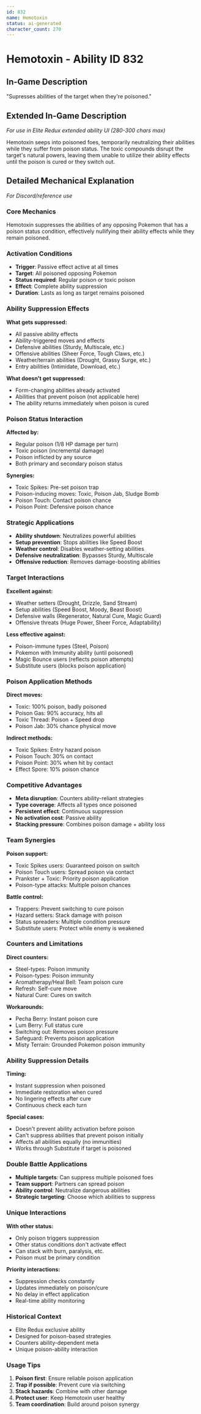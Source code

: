 ```yaml
---
id: 832
name: Hemotoxin
status: ai-generated
character_count: 270
---
```


# Hemotoxin - Ability ID 832

## In-Game Description
"Supresses abilities of the target when they're poisoned."

## Extended In-Game Description
*For use in Elite Redux extended ability UI (280-300 chars max)*

Hemotoxin seeps into poisoned foes, temporarily neutralizing their abilities while they suffer from poison status. The toxic compounds disrupt the target's natural powers, leaving them unable to utilize their ability effects until the poison is cured or they switch out.

## Detailed Mechanical Explanation
*For Discord/reference use*

### Core Mechanics
Hemotoxin suppresses the abilities of any opposing Pokemon that has a poison status condition, effectively nullifying their ability effects while they remain poisoned.

### Activation Conditions
- **Trigger**: Passive effect active at all times
- **Target**: All poisoned opposing Pokemon
- **Status required**: Regular poison or toxic poison
- **Effect**: Complete ability suppression
- **Duration**: Lasts as long as target remains poisoned

### Ability Suppression Effects
**What gets suppressed:**
- All passive ability effects
- Ability-triggered moves and effects
- Defensive abilities (Sturdy, Multiscale, etc.)
- Offensive abilities (Sheer Force, Tough Claws, etc.)
- Weather/terrain abilities (Drought, Grassy Surge, etc.)
- Entry abilities (Intimidate, Download, etc.)

**What doesn't get suppressed:**
- Form-changing abilities already activated
- Abilities that prevent poison (not applicable here)
- The ability returns immediately when poison is cured

### Poison Status Interaction
**Affected by:**
- Regular poison (1/8 HP damage per turn)
- Toxic poison (incremental damage)
- Poison inflicted by any source
- Both primary and secondary poison status

**Synergies:**
- Toxic Spikes: Pre-set poison trap
- Poison-inducing moves: Toxic, Poison Jab, Sludge Bomb
- Poison Touch: Contact poison chance
- Poison Point: Defensive poison chance

### Strategic Applications
- **Ability shutdown**: Neutralizes powerful abilities
- **Setup prevention**: Stops abilities like Speed Boost
- **Weather control**: Disables weather-setting abilities
- **Defensive neutralization**: Bypasses Sturdy, Multiscale
- **Offensive reduction**: Removes damage-boosting abilities

### Target Interactions
**Excellent against:**
- Weather setters (Drought, Drizzle, Sand Stream)
- Setup abilities (Speed Boost, Moody, Beast Boost)
- Defensive walls (Regenerator, Natural Cure, Magic Guard)
- Offensive threats (Huge Power, Sheer Force, Adaptability)

**Less effective against:**
- Poison-immune types (Steel, Poison)
- Pokemon with Immunity ability (until poisoned)
- Magic Bounce users (reflects poison attempts)
- Substitute users (blocks poison application)

### Poison Application Methods
**Direct moves:**
- Toxic: 100% poison, badly poisoned
- Poison Gas: 90% accuracy, hits all
- Toxic Thread: Poison + Speed drop
- Poison Jab: 30% chance physical move

**Indirect methods:**
- Toxic Spikes: Entry hazard poison
- Poison Touch: 30% on contact
- Poison Point: 30% when hit by contact
- Effect Spore: 10% poison chance

### Competitive Advantages
- **Meta disruption**: Counters ability-reliant strategies
- **Type coverage**: Affects all types once poisoned
- **Persistent effect**: Continuous suppression
- **No activation cost**: Passive ability
- **Stacking pressure**: Combines poison damage + ability loss

### Team Synergies
**Poison support:**
- Toxic Spikes users: Guaranteed poison on switch
- Poison Touch users: Spread poison via contact
- Prankster + Toxic: Priority poison application
- Poison-type attacks: Multiple poison chances

**Battle control:**
- Trappers: Prevent switching to cure poison
- Hazard setters: Stack damage with poison
- Status spreaders: Multiple condition pressure
- Substitute users: Protect while enemy is weakened

### Counters and Limitations
**Direct counters:**
- Steel-types: Poison immunity
- Poison-types: Poison immunity
- Aromatherapy/Heal Bell: Team poison cure
- Refresh: Self-cure move
- Natural Cure: Cures on switch

**Workarounds:**
- Pecha Berry: Instant poison cure
- Lum Berry: Full status cure
- Switching out: Removes poison pressure
- Safeguard: Prevents poison application
- Misty Terrain: Grounded Pokemon poison immunity

### Ability Suppression Details
**Timing:**
- Instant suppression when poisoned
- Immediate restoration when cured
- No lingering effects after cure
- Continuous check each turn

**Special cases:**
- Doesn't prevent ability activation before poison
- Can't suppress abilities that prevent poison initially
- Affects all abilities equally (no immunities)
- Works through Substitute if target is poisoned

### Double Battle Applications
- **Multiple targets**: Can suppress multiple poisoned foes
- **Team support**: Partners can spread poison
- **Ability control**: Neutralize dangerous abilities
- **Strategic targeting**: Choose which abilities to suppress

### Unique Interactions
**With other status:**
- Only poison triggers suppression
- Other status conditions don't activate effect
- Can stack with burn, paralysis, etc.
- Poison must be primary condition

**Priority interactions:**
- Suppression checks constantly
- Updates immediately on poison/cure
- No delay in effect application
- Real-time ability monitoring

### Historical Context
- Elite Redux exclusive ability
- Designed for poison-based strategies
- Counters ability-dependent meta
- Unique poison-ability interaction

### Usage Tips
1. **Poison first**: Ensure reliable poison application
2. **Trap if possible**: Prevent cure via switching
3. **Stack hazards**: Combine with other damage
4. **Protect user**: Keep Hemotoxin user healthy
5. **Team coordination**: Build around poison synergy
